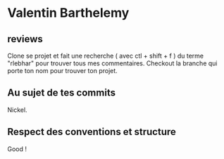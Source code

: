 # Valentin Barthelemy

## reviews

Clone se projet et fait une recherche ( avec ctl + shift + f ) du terme "rlebhar" pour trouver tous mes commentaires.
Checkout la branche qui porte ton nom pour trouver ton projet.

## Au sujet de tes commits 

Nickel.

## Respect des conventions et structure

Good !
